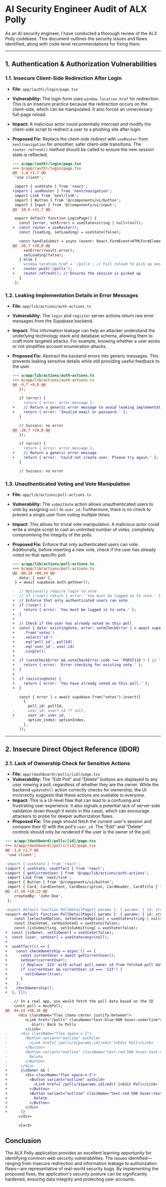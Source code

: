 # AI Security Engineer Audit of ALX Polly

As an AI security engineer, I have conducted a thorough review of the ALX Polly codebase. This document outlines the security issues and flaws identified, along with code-level recommendations for fixing them.

---

## 1. Authentication & Authorization Vulnerabilities

### 1.1. Insecure Client-Side Redirection After Login

- **File:** `app/(auth)/login/page.tsx`
- **Vulnerability:** The login form uses `window.location.href` for redirection. This is an insecure practice because the redirection occurs on the client-side, which can be manipulated. It also forces an unnecessary full-page reload.
- **Impact:** A malicious actor could potentially intercept and modify the client-side script to redirect a user to a phishing site after login.
- **Proposed Fix:** Replace the client-side redirect with `useRouter` from `next/navigation` for smoother, safer client-side transitions. The `router.refresh()` method should be called to ensure the new session state is reflected.

  ```diff
  --- a/app/(auth)/login/page.tsx
  +++ b/app/(auth)/login/page.tsx
  @@ -1,6 +1,7 @@
   'use client';

   import { useState } from 'react';
  +import { useRouter } from 'next/navigation';
   import Link from 'next/link';
   import { Button } from '@/components/ui/button';
   import { Input } from '@/components/ui/input';
  @@ -10,6 +11,7 @@

   export default function LoginPage() {
     const [error, setError] = useState<string | null>(null);
  +  const router = useRouter();
     const [loading, setLoading] = useState(false);

     const handleSubmit = async (event: React.FormEvent<HTMLFormElement>) => {
  @@ -26,7 +28,8 @@
       setError(result.error);
       setLoading(false);
     } else {
  -    window.location.href = '/polls'; // Full reload to pick up session
  +    router.push('/polls');
  +    router.refresh(); // Ensures the session is picked up
     }
   };
  ```

### 1.2. Leaking Implementation Details in Error Messages

- **File:** `app/lib/actions/auth-actions.ts`
- **Vulnerability:** The `login` and `register` server actions return raw error messages from the Supabase backend.
- **Impact:** This information leakage can help an attacker understand the underlying technology stack and database schema, allowing them to craft more targeted attacks. For example, knowing whether a user exists or not simplifies account enumeration attacks.
- **Proposed Fix:** Abstract the backend errors into generic messages. This prevents leaking sensitive details while still providing useful feedback to the user.

  ```diff
  --- a/app/lib/actions/auth-actions.ts
  +++ b/app/lib/actions/auth-actions.ts
  @@ -9,7 +9,8 @@
     });

     if (error) {
  -    return { error: error.message };
  +    // Return a generic error message to avoid leaking implementation details
  +    return { error: 'Invalid email or password.' };
     }

     // Success: no error
  @@ -28,7 +29,8 @@
     });

     if (error) {
  -    return { error: error.message };
  +    // Return a generic error message
  +    return { error: 'Could not create user. Please try again.' };
     }

     // Success: no error
  ```

### 1.3. Unauthenticated Voting and Vote Manipulation

- **File:** `app/lib/actions/poll-actions.ts`
- **Vulnerability:** The `submitVote` action allows unauthenticated users to vote by assigning `null` to `user_id`. Furthermore, there is no check to prevent a single user from voting multiple times.
- **Impact:** This allows for trivial vote manipulation. A malicious actor could write a simple script to cast an unlimited number of votes, completely compromising the integrity of the polls.
- **Proposed Fix:** Enforce that only authenticated users can vote. Additionally, before inserting a new vote, check if the user has already voted on that specific poll.

  ```diff
  --- a/app/lib/actions/poll-actions.ts
  +++ b/app/lib/actions/poll-actions.ts
  @@ -80,18 +80,34 @@
     data: { user },
   } = await supabase.auth.getUser();

  -  // Optionally require login to vote
  -  // if (!user) return { error: 'You must be logged in to vote.' };
  +  // Enforce that only authenticated users can vote
  +  if (!user) {
  +    return { error: 'You must be logged in to vote.' };
  +  }
  +
  +  // Check if the user has already voted on this poll
  +  const { data: existingVote, error: voteCheckError } = await supabase
  +    .from('votes')
  +    .select('id')
  +    .eq('poll_id', pollId)
  +    .eq('user_id', user.id)
  +    .single();
  +
  +  if (voteCheckError && voteCheckError.code !== 'PGRST116') { // 'PGRST116' means no rows found
  +    return { error: 'Error checking for existing vote.' };
  +  }
  +
  +  if (existingVote) {
  +    return { error: 'You have already voted on this poll.' };
  +  }

     const { error } = await supabase.from("votes").insert([
       {
         poll_id: pollId,
  -      user_id: user?.id ?? null,
  +      user_id: user.id,
         option_index: optionIndex,
       },
     ]);
  ```

---

## 2. Insecure Direct Object Reference (IDOR)

### 2.1. Lack of Ownership Check for Sensitive Actions

- **File:** `app/(dashboard)/polls/[id]/page.tsx`
- **Vulnerability:** The "Edit Poll" and "Delete" buttons are displayed to any user viewing a poll, regardless of whether they are the owner. While the backend `updatePoll` action correctly checks for ownership, the UI incorrectly suggests that these actions are available to everyone.
- **Impact:** This is a UI-level flaw that can lead to a confusing and frustrating user experience. It also signals a potential lack of server-side validation (even though it exists in this case), which can encourage attackers to probe for deeper authorization flaws.
- **Proposed Fix:** The page should fetch the current user's session and compare their ID with the poll's `user_id`. The "Edit" and "Delete" controls should only be rendered if the user is the owner of the poll.

```diff
--- a/app/(dashboard)/polls/[id]/page.tsx
+++ b/app/(dashboard)/polls/[id]/page.tsx
@@ -1,6 +1,7 @@
 'use client';

-import { useState } from 'react';
+import { useState, useEffect } from 'react';
+import { getCurrentUser } from '@/app/lib/actions/auth-actions';
 import Link from 'next/link';
 import { Button } from '@/components/ui/button';
 import { Card, CardContent, CardDescription, CardHeader, CardTitle } from '@/components/ui/card';
@@ -17,10 +18,23 @@
    createdBy: 'John Doe',
 };

-export default function PollDetailPage({ params }: { params: { id: string } }) {
+export default function PollDetailPage({ params }: { params: { id: string } }) {
    const [selectedOption, setSelectedOption] = useState<string | null>(null);
    const [hasVoted, setHasVoted] = useState(false);
    const [isSubmitting, setIsSubmitting] = useState(false);
+  const [isOwner, setIsOwner] = useState(false);
+  const [user, setUser] = useState<any>(null);
+
+  useEffect(() => {
+    const checkOwnership = async () => {
+      const currentUser = await getCurrentUser();
+      setUser(currentUser);
+      // Replace '123' with actual poll.owner id from fetched poll data
+      if (currentUser && currentUser.id === '123') {
+        setIsOwner(true);
+      }
+    };
+    checkOwnership();
+  }, []);

    // In a real app, you would fetch the poll data based on the ID
    const poll = mockPoll;
@@ -44,14 +58,16 @@
      <div className="flex items-center justify-between">
         <Link href="/polls" className="text-blue-600 hover:underline">
            &larr; Back to Polls
         </Link>
-      <div className="flex space-x-2">
-        <Button variant="outline" asChild>
-          <Link href={`/polls/${params.id}/edit`}>Edit Poll</Link>
-        </Button>
-        <Button variant="outline" className="text-red-500 hover:text-red-700">
-          Delete
-        </Button>
-      </div>
+      {isOwner && (
+        <div className="flex space-x-2">
+          <Button variant="outline" asChild>
+            <Link href={`/polls/${params.id}/edit`}>Edit Poll</Link>
+          </Button>
+          <Button variant="outline" className="text-red-500 hover:text-red-700">
+            Delete
+          </Button>
+        </div>
+      )}
      </div>

      <Card>
```

## Conclusion

The ALX Polly application provides an excellent learning opportunity for identifying common web security vulnerabilities. The issues identified—ranging from insecure redirection and information leakage to authorization flaws—are representative of real-world security bugs. By implementing the proposed fixes, the application's security posture can be significantly hardened, ensuring data integrity and protecting user accounts.

